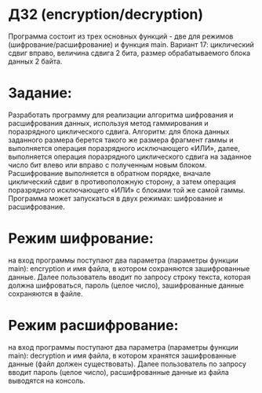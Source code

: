 # ДЗ2 (encryption/decryption)
Программа состоит из трех основных функций - две для режимов (шифрование/расшифрование) и функция main.
Вариант 17: циклический сдвиг вправо, величина сдвига 2 бита, размер обрабатываемого блока данных 2 байта.

# Задание:
Разработать программу для реализации алгоритма шифрования и расшифрования данных, используя метод гаммирования и поразрядного циклического сдвига. Алгоритм: для блока данных заданного размера берется такого же размера фрагмент гаммы и выполняется операция поразрядного исключающего «ИЛИ», далее, выполняется операция поразрядного циклического сдвига на заданное число бит влево или вправо с полученным новым блоком. Расшифрование выполняется в обратном порядке, вначале циклический сдвиг в противоположную сторону, а затем операция поразрядного исключающего «ИЛИ» с блоками той же самой гаммы.
Программа может запускаться в двух режимах: шифрование и расшифрование.
# Режим шифрование: 
на вход программы поступают два параметра (параметры функции main): encryption и имя файла, в котором сохраняются зашифрованные данные. Далее пользователь вводит по запросу строку текста, которая должна шифроваться, пароль (целое число), зашифрованные данные сохраняются в файле.
# Режим расшифрование: 
на вход программы поступают два параметра (параметры функции main): decryption и имя файла, в котором хранятся зашифрованные данные (файл должен существовать). Далее пользователь по запросу вводит пароль (целое число), расшифрованные данные из файла выводятся на консоль.

